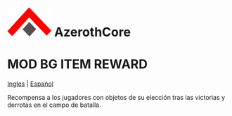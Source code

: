 # ![logo](https://raw.githubusercontent.com/azerothcore/azerothcore.github.io/master/images/logo-github.png) AzerothCore

# MOD BG ITEM REWARD

[Ingles](README.md) | [Español](README_ES.md)

Recompensa a los jugadores con objetos de su elección tras las victorias y derrotas en el campo de batalla.
